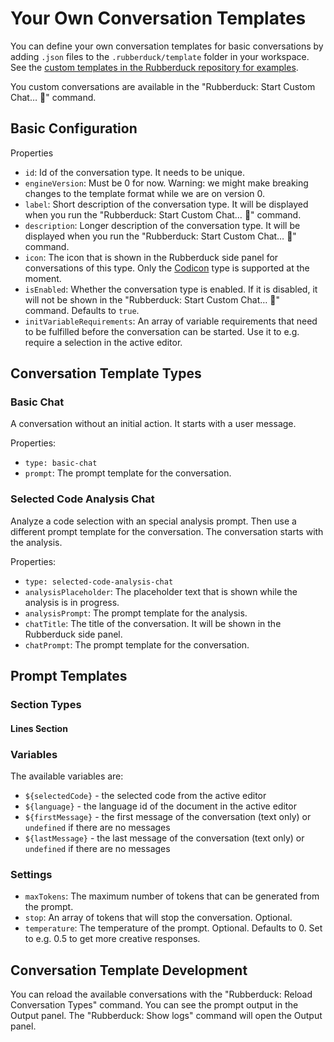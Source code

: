 # Your Own Conversation Templates

You can define your own conversation templates for basic conversations by adding `.json` files to the `.rubberduck/template` folder in your workspace. See the [custom templates in the Rubberduck repository for examples](https://github.com/rubberduck-ai/rubberduck-vscode/tree/main/.rubberduck/template).

You custom conversations are available in the "Rubberduck: Start Custom Chat… 💬" command.

## Basic Configuration

Properties

- `id`: Id of the conversation type. It needs to be unique.
- `engineVersion`: Must be 0 for now. Warning: we might make breaking changes to the template format while we are on version 0.
- `label`: Short description of the conversation type. It will be displayed when you run the "Rubberduck: Start Custom Chat… 💬" command.
- `description`: Longer description of the conversation type. It will be displayed when you run the "Rubberduck: Start Custom Chat… 💬" command.
- `icon`: The icon that is shown in the Rubberduck side panel for conversations of this type. Only the [Codicon](https://microsoft.github.io/vscode-codicons/dist/codicon.html) type is supported at the moment.
- `isEnabled`: Whether the conversation type is enabled. If it is disabled, it will not be shown in the "Rubberduck: Start Custom Chat… 💬" command. Defaults to `true`.
- `initVariableRequirements`: An array of variable requirements that need to be fulfilled before the conversation can be started. Use it to e.g. require a selection in the active editor.

## Conversation Template Types

### Basic Chat

A conversation without an initial action. It starts with a user message.

Properties:

- `type: basic-chat`
- `prompt`: The prompt template for the conversation.

### Selected Code Analysis Chat

Analyze a code selection with an special analysis prompt. Then use a different prompt template for the conversation. The conversation starts with the analysis.

Properties:

- `type: selected-code-analysis-chat`
- `analysisPlaceholder`: The placeholder text that is shown while the analysis is in progress.
- `analysisPrompt`: The prompt template for the analysis.
- `chatTitle`: The title of the conversation. It will be shown in the Rubberduck side panel.
- `chatPrompt`: The prompt template for the conversation.

## Prompt Templates

### Section Types

#### Lines Section

####

### Variables

The available variables are:

- `${selectedCode}` - the selected code from the active editor
- `${language}` - the language id of the document in the active editor
- `${firstMessage}` - the first message of the conversation (text only) or `undefined` if there are no messages
- `${lastMessage}` - the last message of the conversation (text only) or `undefined` if there are no messages

### Settings

- `maxTokens`: The maximum number of tokens that can be generated from the prompt.
- `stop`: An array of tokens that will stop the conversation. Optional.
- `temperature`: The temperature of the prompt. Optional. Defaults to 0. Set to e.g. 0.5 to get more creative responses.

## Conversation Template Development

You can reload the available conversations with the "Rubberduck: Reload Conversation Types" command. You can see the prompt output in the Output panel. The "Rubberduck: Show logs" command will open the Output panel.
